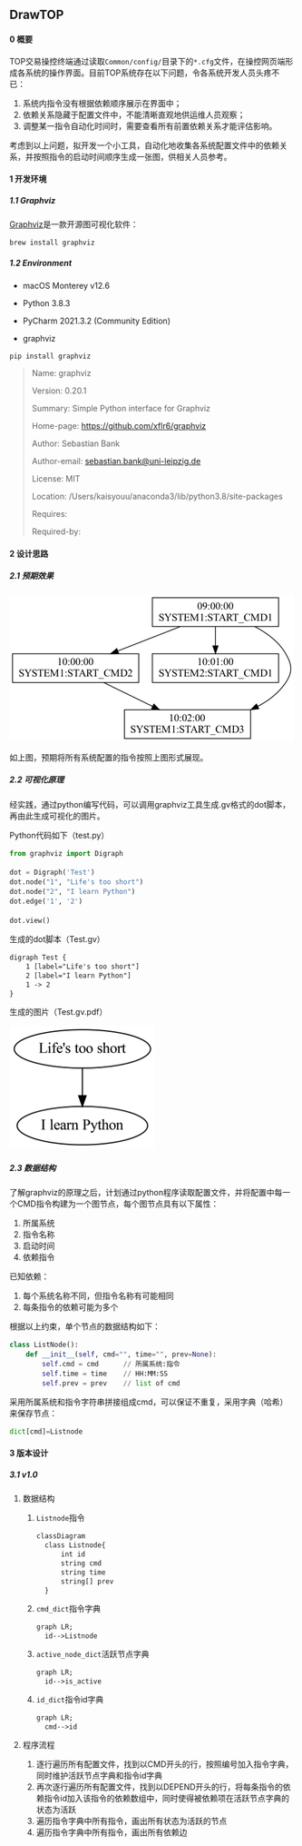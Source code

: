 ## DrawTOP

#### 0 概要

TOP交易操控终端通过读取`Common/config/`目录下的`*.cfg`文件，在操控网页端形成各系统的操作界面。目前TOP系统存在以下问题，令各系统开发人员头疼不已：

1. 系统内指令没有根据依赖顺序展示在界面中；
2. 依赖关系隐藏于配置文件中，不能清晰直观地供运维人员观察；
3. 调整某一指令自动化时间时，需要查看所有前置依赖关系才能评估影响。

考虑到以上问题，拟开发一个小工具，自动化地收集各系统配置文件中的依赖关系，并按照指令的启动时间顺序生成一张图，供相关人员参考。



#### 1 开发环境

##### 1.1 Graphviz

[Graphviz](http://www.graphviz.org/)是一款开源图可视化软件：

```shell
brew install graphviz
```

##### 1.2 Environment

* macOS Monterey v12.6

* Python 3.8.3
* PyCharm 2021.3.2 (Community Edition)

* graphviz

```shell
pip install graphviz
```

> Name: graphviz
>
> Version: 0.20.1
>
> Summary: Simple Python interface for Graphviz
>
> Home-page: https://github.com/xflr6/graphviz
>
> Author: Sebastian Bank
>
> Author-email: sebastian.bank@uni-leipzig.de
>
> License: MIT
>
> Location: /Users/kaisyouu/anaconda3/lib/python3.8/site-packages
>
> Requires: 
>
> Required-by: 



#### 2 设计思路

##### 2.1 预期效果

![test.gv](README.assets/test.gv.png)

如上图，预期将所有系统配置的指令按照上图形式展现。

##### 2.2 可视化原理

经实践，通过python编写代码，可以调用graphviz工具生成.gv格式的dot脚本，再由此生成可视化的图片。

Python代码如下（test.py）

```python
from graphviz import Digraph

dot = Digraph('Test')
dot.node("1", "Life's too short")
dot.node("2", "I learn Python")
dot.edge('1', '2')

dot.view()
```

生成的dot脚本（Test.gv）

```
digraph Test {
	1 [label="Life's too short"]
	2 [label="I learn Python"]
	1 -> 2
}
```

生成的图片（Test.gv.pdf）

<img src="README.assets/image-20221220145040832.png" alt="image-20221220145040832" style="zoom: 25%;" />

##### 2.3 数据结构

了解graphviz的原理之后，计划通过python程序读取配置文件，并将配置中每一个CMD指令构建为一个图节点，每个图节点具有以下属性：

1. 所属系统
2. 指令名称
3. 启动时间
4. 依赖指令

已知依赖：

1. 每个系统名称不同，但指令名称有可能相同
2. 每条指令的依赖可能为多个

根据以上约束，单个节点的数据结构如下：

```python
class ListNode():
    def __init__(self, cmd="", time="", prev=None):
        self.cmd = cmd		// 所属系统:指令
        self.time = time	// HH:MM:SS
        self.prev = prev	// list of cmd

```

采用所属系统和指令字符串拼接组成cmd，可以保证不重复，采用字典（哈希）来保存节点：

```python
dict[cmd]=Listnode
```

#### 3 版本设计

##### 3.1 v1.0

1. 数据结构

   1. `Listnode`指令

      ```mermaid
      classDiagram
      	class Listnode{
      		int id
      		string cmd
      		string time
      		string[] prev
      	}
      ```

      

   2. `cmd_dict`指令字典

      ```mermaid
      graph LR;
      	id-->Listnode
      ```

   3. `active_node_dict`活跃节点字典

      ```mermaid
      graph LR;
      	id-->is_active
      ```

   4. `id_dict`指令id字典

      ```mermaid
      graph LR;
      	cmd-->id
      ```

      

2. 程序流程

   1. 逐行遍历所有配置文件，找到以CMD开头的行，按照编号加入指令字典，同时维护活跃节点字典和指令id字典
   2. 再次逐行遍历所有配置文件，找到以DEPEND开头的行，将每条指令的依赖指令id加入该指令的依赖数组中，同时使得被依赖项在活跃节点字典的状态为活跃
   3. 遍历指令字典中所有指令，画出所有状态为活跃的节点
   4. 遍历指令字典中所有指令，画出所有依赖边
